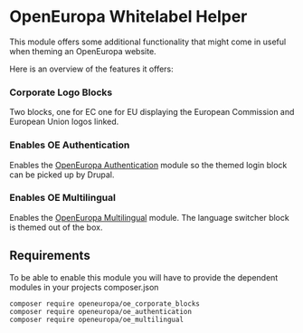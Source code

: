 # OpenEuropa Whitelabel Helper

This module offers some additional functionality that might come in useful when
theming an OpenEuropa website.

Here is an overview of the features it offers:

### Corporate Logo Blocks

Two blocks, one for EC one for EU displaying the European Commission and European Union logos linked.

### Enables OE Authentication

Enables the [OpenEuropa Authentication](https://github.com/openeuropa/oe_authentication) module so the themed login block can be picked up by Drupal.

### Enables OE Multilingual

Enables the [OpenEuropa Multilingual](https://github.com/openeuropa/oe_multilingual) module.
The language switcher block is themed out of the box.

## Requirements

To be able to enable this module you will have to provide the dependent modules in your projects composer.json

```
composer require openeuropa/oe_corporate_blocks
composer require openeuropa/oe_authentication
composer require openeuropa/oe_multilingual
```
